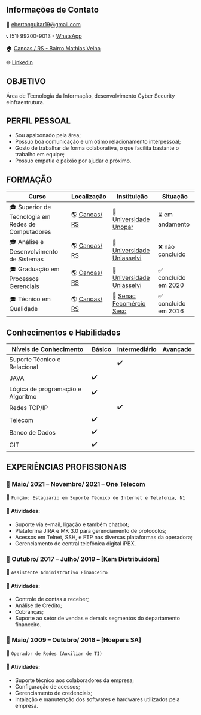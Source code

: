 ## Informações de Contato
:e-mail: ebertonguitar19@gmail.com

:telephone_receiver: (51) 99200-9013 - [WhatsApp](https://api.whatsapp.com/send?phone=5551992009013)

:house: [Canoas / RS - Bairro Mathias Velho](https://bit.ly/2VmU7mI)

:globe_with_meridians: [LinkedIn](https://www.linkedin.com/in/eberton-luis-da-silva-0682631b5/)

## OBJETIVO
Área de Tecnologia da Informação, desenvolvimento Cyber Security einfraestrutura.


## PERFIL PESSOAL
- Sou apaixonado pela área;
- Possuo boa comunicação e um ótimo relacionamento interpessoal;
- Gosto de trabalhar de forma colaborativa, o que facilita bastante o trabalho em equipe;
- Possuo empatia e paixão por ajudar o próximo.


## FORMAÇÃO
| Curso | Localização | Instituição | Situação |
| ----- | ----------- | ----------- | -------- |
| :mortar_board: Superior de Tecnologia em Redes de Computadores | :earth_americas: [Canoas/ RS](https://bit.ly/2VmU7mI) | :school: [Universidade Unopar](hhttps://www.unopar.com.br/) | :hourglass: em andamento |
| :mortar_board: Análise e Desenvolvimento de Sistemas | :earth_americas: [Canoas/ RS](https://bit.ly/2VmU7mI) | :school: [Universidade Uniasselvi](https://portal.uniasselvi.com.br/) | :x: não concluído |
| :mortar_board: Graduação em Processos Gerenciais | :earth_americas: [Canoas/ RS](https://bit.ly/2VmU7mI) | :school: [Universidade Uniasselvi](https://portal.uniasselvi.com.br/) | :white_check_mark: concluído em 2020 |
| :mortar_board: Técnico em Qualidade | :earth_americas: [Canoas/ RS](https://bit.ly/2VmU7mI) | :school: [Senac Fecomércio Sesc](https://www.senacrs.com.br/) | :white_check_mark: concluído em 2016 |


## Conhecimentos e Habilidades
| Níveis de Conhecimento | Básico | Intermediário | Avançado |
| ---------------------- | ------ | ------------- | -------- |
| Suporte Técnico e Relacional |        |         :heavy_check_mark:      |  |
| JAVA                 | :heavy_check_mark: |   |                    |
| Lógica de programação e Algoritmo                 | :heavy_check_mark: |   |                    |
| Redes TCP/IP                   |        | :heavy_check_mark: |               |
| Telecom                | :heavy_check_mark: |   |                    |
| Banco de Dados                 | :heavy_check_mark: |   |                    |
| GIT                 | :heavy_check_mark: |   |                    |




## EXPERIÊNCIAS PROFISSIONAIS
### :office: Maio/ 2021 – Novembro/ 2021 – [One Telecom](https://www.onetelecom.net.br/)
:briefcase: ``Função: Estagiário em Suporte Técnico de Internet e Telefonia, N1``
#### :pushpin: Atividades:
- Suporte via e-mail, ligação e também chatbot;
- Plataforma JIRA e MK 3.0 para gerenciamento de protocolos;
- Acessos em Telnet, SSH, e FTP nas diversas plataformas da operadora;
- Gerenciamento de central telefônica digital iPBX.

### :office: Outubro/ 2017 – Julho/ 2019 – [Kem Distribuidora]
:briefcase: ``Assistente Administrativo Financeiro``
#### :pushpin: Atividades:
- Controle de contas a receber;
- Análise de Crédito;
- Cobranças;
- Suporte ao setor de vendas e demais segmentos do departamento financeiro.

### :office: Maio/ 2009 – Outubro/ 2016 – [Hoepers SA]
:briefcase: ``Operador de Redes (Auxiliar de TI)``
#### :pushpin: Atividades:
- Suporte técnico aos colaboradores da empresa;
- Configuração de acessos;
- Gerenciamento de credenciais;
- Intalação e manutenção dos softwares e hardwares utilizados pela empresa.

